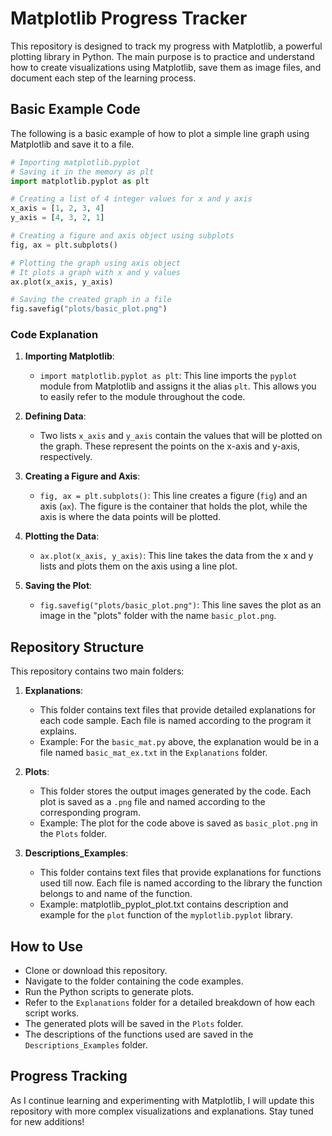 # Matplotlib Progress Tracker

This repository is designed to track my progress with Matplotlib, a powerful plotting library in Python.
The main purpose is to practice and understand how to create visualizations using Matplotlib, save them as image files, and document each step of the learning process.

## Basic Example Code

The following is a basic example of how to plot a simple line graph using Matplotlib and save it to a file.

```python
# Importing matplotlib.pyplot
# Saving it in the memory as plt
import matplotlib.pyplot as plt

# Creating a list of 4 integer values for x and y axis
x_axis = [1, 2, 3, 4]
y_axis = [4, 3, 2, 1]

# Creating a figure and axis object using subplots
fig, ax = plt.subplots()

# Plotting the graph using axis object
# It plots a graph with x and y values
ax.plot(x_axis, y_axis)

# Saving the created graph in a file
fig.savefig("plots/basic_plot.png")
```

### Code Explanation

1. **Importing Matplotlib**:
   - `import matplotlib.pyplot as plt`: This line imports the `pyplot` module from Matplotlib and assigns it the alias `plt`. This allows you to easily refer to the module throughout the code.

2. **Defining Data**:
   - Two lists `x_axis` and `y_axis` contain the values that will be plotted on the graph. These represent the points on the x-axis and y-axis, respectively.

3. **Creating a Figure and Axis**:
   - `fig, ax = plt.subplots()`: This line creates a figure (`fig`) and an axis (`ax`). The figure is the container that holds the plot, while the axis is where the data points will be plotted.

4. **Plotting the Data**:
   - `ax.plot(x_axis, y_axis)`: This line takes the data from the x and y lists and plots them on the axis using a line plot.

5. **Saving the Plot**:
   - `fig.savefig("plots/basic_plot.png")`: This line saves the plot as an image in the "plots" folder with the name `basic_plot.png`.

## Repository Structure

This repository contains two main folders:

1. **Explanations**:
   - This folder contains text files that provide detailed explanations for each code sample. Each file is named according to the program it explains.
   - Example: For the `basic_mat.py` above, the explanation would be in a file named `basic_mat_ex.txt` in the `Explanations` folder.

2. **Plots**:
   - This folder stores the output images generated by the code. Each plot is saved as a `.png` file and named according to the corresponding program.
   - Example: The plot for the code above is saved as `basic_plot.png` in the `Plots` folder.

3. **Descriptions_Examples**:
   - This folder contains text files that provide explanations for functions used till now. Each file is named according to the library the function belongs to and name of the function.
   - Example: matplotlib_pyplot_plot.txt contains description and example for the `plot` function of the `myplotlib.pyplot` library.

## How to Use

- Clone or download this repository.
- Navigate to the folder containing the code examples.
- Run the Python scripts to generate plots.
- Refer to the `Explanations` folder for a detailed breakdown of how each script works.
- The generated plots will be saved in the `Plots` folder.
- The descriptions of the functions used are saved in the `Descriptions_Examples` folder.

## Progress Tracking

As I continue learning and experimenting with Matplotlib, I will update this repository with more complex visualizations and explanations.
Stay tuned for new additions!
